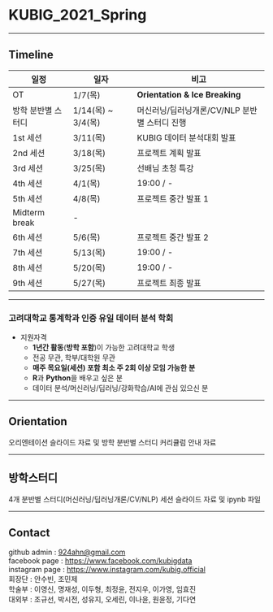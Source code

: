 # KUBIG_2021_Spring

--------------------------------------------------
## Timeline  
| 일정                    |  일자 | 비고                                |
| ------------------- | -------------|-------------------------- |
| OT | 1/7(목) | **Orientation & Ice Breaking** |
| 방학 분반별 스터디 | 1/14(목) ~ 3/4(목) | 머신러닝/딥러닝개론/CV/NLP 분반별 스터디 진행|
| 1st 세션 | 3/11(목) | KUBIG 데이터 분석대회 발표|
| 2nd 세션 | 3/18(목) | 프로젝트 계획 발표 |
| 3rd 세션 | 3/25(목) | 선배님 초청 특강 |
| 4th 세션 | 4/1(목) | 19:00 / - |
| 5th 세션 | 4/8(목) | 프로젝트 중간 발표 1 |
| Midterm break | - |        |
| 6th 세션 | 5/6(목) | 프로젝트 중간 발표 2 |
| 7th 세션 | 5/13(목) | 19:00 / - |
| 8th 세션 | 5/20(목) | 19:00 / - |
| 9th 세션 | 5/27(목) | 프로젝트 최종 발표 |

-----------------------------------------------------

### 고려대학교 통계학과 인증 유일 데이터 분석 학회
* 지원자격
  - **1년간 활동**(**방학 포함**)이 가능한 고려대학교 학생
  - 전공 무관, 학부/대학원 무관
  - **매주 목요일(세션) 포함 최소 주 2회 이상 모임 가능한 분**
  - **R**과 **Python**을 배우고 싶은 분
  - 데이터 분석/머신러닝/딥러닝/강화학습/AI에 관심 있으신 분

-----------------------------------------------------

## Orientation
오리엔테이션 슬라이드 자료 및 방학 분반별 스터디 커리큘럼 안내 자료

-----------------------------------------------------

## 방학스터디
4개 분반별 스터디(머신러닝/딥러닝개론/CV/NLP) 세션 슬라이드 자료 및 ipynb 파일

-----------------------------------------------------
## Contact
github admin : 924ahn@gmail.com     
facebook page : https://www.facebook.com/kubigdata      
instagram page : https://www.instagram.com/kubig.official     
회장단 : 안수빈, 조민제    
학술부 : 이영신, 명재성, 이두형, 최정윤, 전지우, 이가영, 임효진     
대외부 : 조규선, 박시전, 성유지, 오세린, 이나윤, 원윤정, 기다연      
